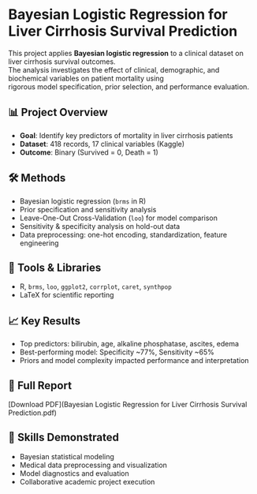 # Bayesian Logistic Regression for Liver Cirrhosis Survival Prediction

This project applies **Bayesian logistic regression** to a clinical dataset on liver cirrhosis survival outcomes.  
The analysis investigates the effect of clinical, demographic, and biochemical variables on patient mortality using  
rigorous model specification, prior selection, and performance evaluation.

## 📊 Project Overview
- **Goal**: Identify key predictors of mortality in liver cirrhosis patients
- **Dataset**: 418 records, 17 clinical variables (Kaggle)
- **Outcome**: Binary (Survived = 0, Death = 1)

## 🛠 Methods
- Bayesian logistic regression (`brms` in R)
- Prior specification and sensitivity analysis
- Leave-One-Out Cross-Validation (`loo`) for model comparison
- Sensitivity & specificity analysis on hold-out data
- Data preprocessing: one-hot encoding, standardization, feature engineering

## 🧰 Tools & Libraries
- R, `brms`, `loo`, `ggplot2`, `corrplot`, `caret`, `synthpop`
- LaTeX for scientific reporting

## 📈 Key Results
- Top predictors: bilirubin, age, alkaline phosphatase, ascites, edema
- Best-performing model: Specificity ~77%, Sensitivity ~65%
- Priors and model complexity impacted performance and interpretation

## 📄 Full Report
[Download PDF](Bayesian Logistic Regression for Liver Cirrhosis Survival Prediction.pdf)

## 🔑 Skills Demonstrated
- Bayesian statistical modeling
- Medical data preprocessing and visualization
- Model diagnostics and evaluation
- Collaborative academic project execution
